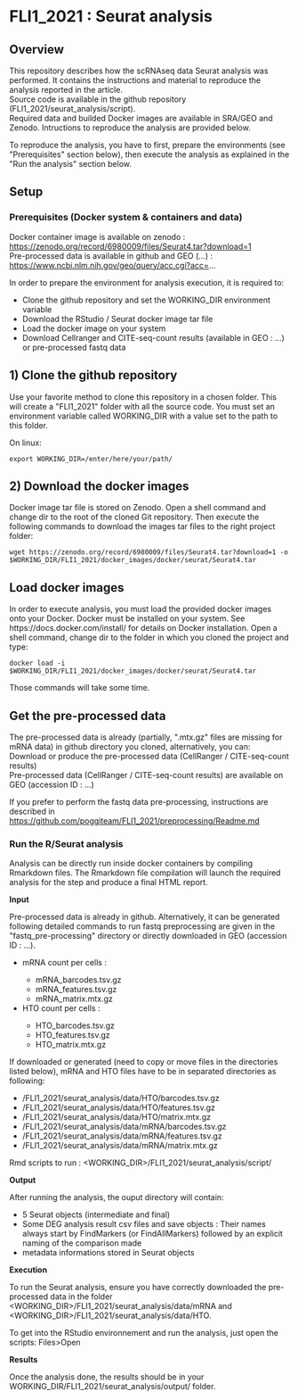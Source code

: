 # FLI1_2021 : Seurat analysis

## Overview

This repository describes how the scRNAseq data Seurat analysis was performed. 
It contains the instructions and material to reproduce the analysis reported in the article. 
<br>Source code is available in the github repository (FLI1_2021/seurat_analysis/script). 
<br>Required data and builded Docker images are available in SRA/GEO and Zenodo. 
Intructions to reproduce the analysis are provided below.

To reproduce the analysis, you have to first, prepare the environments (see "Prerequisites" section below), then execute the analysis as explained in the "Run the analysis" section below.

## Setup

### Prerequisites (Docker system & containers and data)

Docker container image is available on zenodo : https://zenodo.org/record/6980009/files/Seurat4.tar?download=1<br>
Pre-processed data is available in github and GEO (...) : https://www.ncbi.nlm.nih.gov/geo/query/acc.cgi?acc=... <br>


In order to prepare the environment for analysis execution, it is required to:

<ul>
	<li> Clone the github repository and set the WORKING_DIR environment variable</li> 
	<li> Download the RStudio / Seurat docker image tar file</li> 
	<li> Load the docker image on your system</li> 
	<li> Download Cellranger and CITE-seq-count results (available in GEO : ...) or pre-processed fastq data</li> 
</ul>

<h2>1) Clone the github repository</h2>
Use your favorite method to clone this repository in a chosen folder. This will create a "FLI1_2021" folder with all the source code. You must set an environment variable called WORKING_DIR with a value set to the path to this folder.

On linux:
<pre><code>export WORKING_DIR=/enter/here/your/path/</pre></code>



<h2>2) Download the docker images</h2>
Docker image tar file is stored on Zenodo. Open a shell command and change dir to the root of the cloned Git repository. Then execute the following commands to download the images tar files to the right project folder:

<pre><code>wget https://zenodo.org/record/6980009/files/Seurat4.tar?download=1 -o $WORKING_DIR/FLI1_2021/docker_images/docker/seurat/Seurat4.tar</pre></code>

<h2>Load docker images</h2>
In order to execute analysis, you must load the provided docker images onto your Docker. Docker must be installed on your system. See https://docs.docker.com/install/ for details on Docker installation. Open a shell command, change dir to the folder in which you cloned the project and type:

<pre><code>docker load -i $WORKING_DIR/FLI1_2021/docker_images/docker/seurat/Seurat4.tar</pre></code>

Those commands will take some time. 

<h2>Get the pre-processed data</h2>
The pre-processed data is already (partially, ".mtx.gz" files are missing for mRNA data) in github directory you cloned, alternatively, you can:<br>
Download or produce the pre-processed data (CellRanger / CITE-seq-count results) <br>
Pre-processed data (CellRanger / CITE-seq-count results) are available on GEO (accession ID : ...)

If you prefer to perform the fastq data pre-processing, instructions are described in https://github.com/poggiteam/FLI1_2021/preprocessing/Readme.md <br>


### Run the R/Seurat analysis  

Analysis can be directly run inside docker containers by compiling Rmarkdown files. The Rmarkdown file compilation will launch the required analysis for the step and produce a final HTML report.

<b>Input</b>

Pre-processed data is already in github. Alternatively, it can be generated following detailed commands to run fastq preprocessing are given in the "fastq_pre-processing" directory or directly downloaded in GEO (accession ID : ...). 
<ul>
	<li>mRNA count per cells : </li>
	<ul>
		<li>mRNA_barcodes.tsv.gz</li>
		<li>mRNA_features.tsv.gz</li>
		<li>mRNA_matrix.mtx.gz</li>
	</ul>
	<li>HTO count per cells :</li> 
	<ul>
		<li>HTO_barcodes.tsv.gz</li>
		<li>HTO_features.tsv.gz</li>
		<li>HTO_matrix.mtx.gz</li>
	</ul>
</ul>

If downloaded or generated (need to copy or move files in the directories listed below), mRNA and HTO files have to be in separated directories as following:
<ul>
	<li> <WORKING_DIR>/FLI1_2021/seurat_analysis/data/HTO/barcodes.tsv.gz</li>
	<li> <WORKING_DIR>/FLI1_2021/seurat_analysis/data/HTO/features.tsv.gz</li>
	<li> <WORKING_DIR>/FLI1_2021/seurat_analysis/data/HTO/matrix.mtx.gz</li>
	<li> <WORKING_DIR>/FLI1_2021/seurat_analysis/data/mRNA/barcodes.tsv.gz</li>
	<li> <WORKING_DIR>/FLI1_2021/seurat_analysis/data/mRNA/features.tsv.gz</li>
	<li> <WORKING_DIR>/FLI1_2021/seurat_analysis/data/mRNA/matrix.mtx.gz</li>
</ul>


Rmd scripts to run :
<WORKING_DIR>/FLI1_2021/seurat_analysis/script/


<b>Output</b>

After running the analysis, the ouput directory will contain:
<ul>
	<li> 5 Seurat objects (intermediate and final)</li>
	<li> Some DEG analysis result csv files and save objects : Their names always start by FindMarkers (or FindAllMarkers) followed by an explicit naming of the comparison made</li>
	<li> metadata informations stored in Seurat objects</li>
</ul>



<b>Execution</b>

To run the Seurat analysis, ensure you have correctly downloaded the pre-processed data in the folder <WORKING_DIR>/FLI1_2021/seurat_analysis/data/mRNA and <WORKING_DIR>/FLI1_2021/seurat_analysis/data/HTO. 

To get into the RStudio environnement and run the analysis, just open the scripts: Files>Open


<b>Results</b>

Once the analysis done, the results should be in your WORKING_DIR/FLI1_2021/seurat_analysis/output/ folder.

